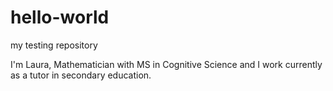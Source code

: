 # hello-world
my testing repository

I'm Laura, Mathematician with MS in Cognitive Science and I work currently as a tutor in secondary education.
